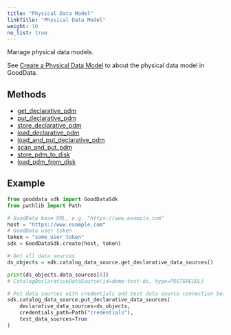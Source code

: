 ```yaml
---
title: "Physical Data Model"
linkTitle: "Physical Data Model"
weight: 10
no_list: true
---
```


Manage physical data models.

See [Create a Physical Data Model](https://www.gooddata.com/developers/cloud-native/doc/cloud/model-data/create-pdm/) to about the physical data model in GoodData.

## Methods

* [get_declarative_pdm](./get_declarative_pdm/)
* [put_declarative_pdm](./put_declarative_pdm/)
* [store_declarative_pdm](./store_declarative_pdm/)
* [load_declarative_pdm](./load_declarative_pdm/)
* [load_and_put_declarative_pdm](./load_and_put_declarative_pdm/)
* [scan_and_put_pdm](./scan_and_put_pdm/)
* [store_pdm_to_disk](./store_pdm_to_disk/)
* [load_pdm_from_disk](./load_pdm_from_disk/)

## Example

```python
from gooddata_sdk import GoodDataSdk
from pathlib import Path

# GoodData base URL, e.g. "https://www.example.com"
host = "https://www.example.com"
# GoodData user token
token = "some_user_token"
sdk = GoodDataSdk.create(host, token)

# Get all data sources
ds_objects = sdk.catalog_data_source.get_declarative_data_sources()

print(ds_objects.data_sources[0])
# CatalogDeclarativeDataSource(id=demo-test-ds, type=POSTGRESQL)

# Put data sources with credentials and test data source connection before put
sdk.catalog_data_source.put_declarative_data_sources(
    declarative_data_sources=ds_objects,
    credentials_path=Path("credentials"),
    test_data_sources=True
)
```
